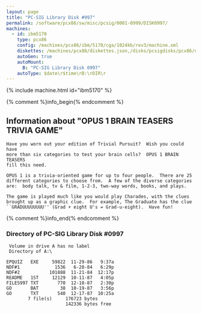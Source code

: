 ```yaml
---
layout: page
title: "PC-SIG Library Disk #997"
permalink: /software/pcx86/sw/misc/pcsig/0001-0999/DISK0997/
machines:
  - id: ibm5170
    type: pcx86
    config: /machines/pcx86/ibm/5170/cga/1024kb/rev3/machine.xml
    diskettes: /machines/pcx86/diskettes.json,/disks/pcsigdisks/pcx86/diskettes.json
    autoGen: true
    autoMount:
      B: "PC-SIG Library Disk 0997"
    autoType: $date\r$time\rB:\rDIR\r
---
```


{% include machine.html id="ibm5170" %}

{% comment %}info_begin{% endcomment %}

## Information about "OPUS 1 BRAIN TEASERS TRIVIA GAME"

    Have you worn out your edition of Trivial Pursuit?  Wish you could have
    more than six categories to test your brain cells?  OPUS 1 BRAIN TEASERS
    fill this need.
    
    OPUS 1 is a trivia-oriented game for up to four people.  There are 25
    different categories to choose from.  A few of the diverse categories
    are:  body talk, tv & film, 1-2-3, two-way words, books, and plays.
    
    The game is played much like you would play Charades, with the clues
    brought up as a graphic clue.  For example, The Graduate has the clue
    ``GRADUUUUUUUU'' (Grad + eight U's = Grad-u-eight).  Have fun!
{% comment %}info_end{% endcomment %}


### Directory of PC-SIG Library Disk #0997

     Volume in drive A has no label
     Directory of A:\

    EPQUIZ   EXE     59822  11-29-86   9:37a
    NDF#1             1536   6-28-84   6:29p
    NDF#2           101888  11-21-84  12:17p
    README   1ST     12129  10-11-87   4:05p
    FILES997 TXT       770  12-18-87   2:30p
    GO       BAT        38  10-19-87   3:56p
    GO       TXT       540  12-17-87  10:25a
            7 file(s)     176723 bytes
                          142336 bytes free
